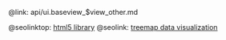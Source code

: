 @link: api/ui.baseview_$view_other.md

@seolinktop: [html5 library](https://webix.com)
@seolink: [treemap data visualization](https://webix.com/widget/treemap/)